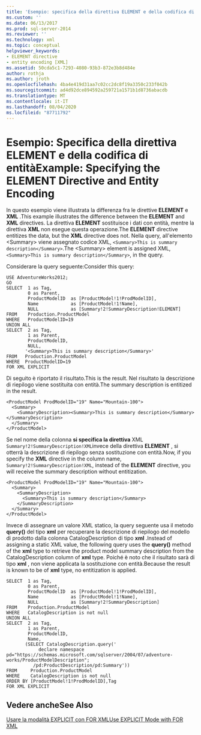 ```yaml
---
title: 'Esempio: specifica della direttiva ELEMENT e della codifica di entità | Microsoft Docs'
ms.custom: ''
ms.date: 06/13/2017
ms.prod: sql-server-2014
ms.reviewer: ''
ms.technology: xml
ms.topic: conceptual
helpviewer_keywords:
- ELEMENT directive
- entity encoding [XML]
ms.assetid: 50cda5c1-7293-4080-93b3-872e3b8d484e
author: rothja
ms.author: jroth
ms.openlocfilehash: 4ba4e419d31aa7c02cc2dc8f19a3350c233f042b
ms.sourcegitcommit: ad4d92dce894592a259721a1571b1d8736abacdb
ms.translationtype: MT
ms.contentlocale: it-IT
ms.lasthandoff: 08/04/2020
ms.locfileid: "87711792"
---
```

# <a name="example-specifying-the-element-directive-and-entity-encoding"></a><span data-ttu-id="d22fc-102">Esempio: Specifica della direttiva ELEMENT e della codifica di entità</span><span class="sxs-lookup"><span data-stu-id="d22fc-102">Example: Specifying the ELEMENT Directive and Entity Encoding</span></span>
  <span data-ttu-id="d22fc-103">In questo esempio viene illustrata la differenza fra le direttive **ELEMENT** e **XML** .</span><span class="sxs-lookup"><span data-stu-id="d22fc-103">This example illustrates the difference between the **ELEMENT** and **XML** directives.</span></span> <span data-ttu-id="d22fc-104">La direttiva **ELEMENT** sostituisce i dati con entità, mentre la direttiva **XML** non esegue questa operazione.</span><span class="sxs-lookup"><span data-stu-id="d22fc-104">The **ELEMENT** directive entitizes the data, but the **XML** directive does not.</span></span> <span data-ttu-id="d22fc-105">Nella query, all'elemento \<Summary> viene assegnato codice XML, `<Summary>This is summary description</Summary>`.</span><span class="sxs-lookup"><span data-stu-id="d22fc-105">The \<Summary> element is assigned XML, `<Summary>This is summary description</Summary>`, in the query.</span></span>  
  
 <span data-ttu-id="d22fc-106">Considerare la query seguente:</span><span class="sxs-lookup"><span data-stu-id="d22fc-106">Consider this query:</span></span>  
  
```  
USE AdventureWorks2012;  
GO  
SELECT  1 as Tag,  
        0 as Parent,  
        ProductModelID  as [ProductModel!1!ProdModelID],  
        Name            as [ProductModel!1!Name],  
        NULL            as [Summary!2!SummaryDescription!ELEMENT]  
FROM    Production.ProductModel  
WHERE   ProductModelID=19  
UNION ALL  
SELECT  2 as Tag,  
        1 as Parent,  
        ProductModelID,  
        NULL,  
       '<Summary>This is summary description</Summary>'  
FROM   Production.ProductModel  
WHERE  ProductModelID=19  
FOR XML EXPLICIT  
```  
  
 <span data-ttu-id="d22fc-107">Di seguito è riportato il risultato.</span><span class="sxs-lookup"><span data-stu-id="d22fc-107">This is the result.</span></span> <span data-ttu-id="d22fc-108">Nel risultato la descrizione di riepilogo viene sostituita con entità.</span><span class="sxs-lookup"><span data-stu-id="d22fc-108">The summary description is entitized in the result.</span></span>  
  
```  
<ProductModel ProdModelID="19" Name="Mountain-100">  
  <Summary>  
    <SummaryDescription><Summary>This is summary description</Summary></SummaryDescription>  
  </Summary>  
</ProductModel>  
```  
  
 <span data-ttu-id="d22fc-109">Se nel nome della colonna **si specifica la direttiva** XML `Summary!2!SummaryDescription!XML`invece della direttiva **ELEMENT** , si otterrà la descrizione di riepilogo senza sostituzione con entità.</span><span class="sxs-lookup"><span data-stu-id="d22fc-109">Now, if you specify the **XML** directive in the column name, `Summary!2!SummaryDescription!XML`, instead of the **ELEMENT** directive, you will receive the summary description without entitization.</span></span>  
  
```  
<ProductModel ProdModelID="19" Name="Mountain-100">  
  <Summary>  
    <SummaryDescription>  
      <Summary>This is summary description</Summary>  
    </SummaryDescription>  
  </Summary>  
</ProductModel>  
```  
  
 <span data-ttu-id="d22fc-110">Invece di assegnare un valore XML statico, la query seguente usa il metodo **query()** del tipo **xml** per recuperare la descrizione di riepilogo del modello di prodotto dalla colonna CatalogDescription di tipo **xml** .</span><span class="sxs-lookup"><span data-stu-id="d22fc-110">Instead of assigning a static XML value, the following query uses the **query()** method of the **xml** type to retrieve the product model summary description from the CatalogDescription column of **xml** type.</span></span> <span data-ttu-id="d22fc-111">Poiché è noto che il risultato sarà di tipo **xml** , non viene applicata la sostituzione con entità.</span><span class="sxs-lookup"><span data-stu-id="d22fc-111">Because the result is known to be of **xml** type, no entitization is applied.</span></span>  
  
```  
SELECT  1 as Tag,  
        0 as Parent,  
        ProductModelID  as [ProductModel!1!ProdModelID],  
        Name            as [ProductModel!1!Name],  
        NULL            as [Summary!2!SummaryDescription]  
FROM    Production.ProductModel  
WHERE   CatalogDescription is not null  
UNION ALL  
SELECT  2 as Tag,  
        1 as Parent,  
        ProductModelID,  
        Name,  
       (SELECT CatalogDescription.query('  
            declare namespace pd="https://schemas.microsoft.com/sqlserver/2004/07/adventure-works/ProductModelDescription";  
          /pd:ProductDescription/pd:Summary'))  
FROM     Production.ProductModel  
WHERE    CatalogDescription is not null  
ORDER BY [ProductModel!1!ProdModelID],Tag  
FOR XML EXPLICIT  
```  
  
## <a name="see-also"></a><span data-ttu-id="d22fc-112">Vedere anche</span><span class="sxs-lookup"><span data-stu-id="d22fc-112">See Also</span></span>  
 [<span data-ttu-id="d22fc-113">Usare la modalità EXPLICIT con FOR XML</span><span class="sxs-lookup"><span data-stu-id="d22fc-113">Use EXPLICIT Mode with FOR XML</span></span>](use-explicit-mode-with-for-xml.md)  
  
  
